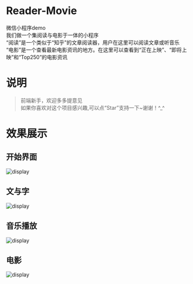# Reader-Movie
微信小程序demo<br>
我们做一个集阅读与电影于一体的小程序<br>
“阅读”是一个类似于“知乎”的文章阅读器，用户在这里可以阅读文章或听音乐<br>
“电影”是一个查看最新电影资讯的地方。在这里可以查看到“正在上映”、“即将上映”和“Top250”的电影资讯<br>

# 说明

> 前端新手，欢迎多多提意见<br>
> 如果你喜欢对这个项目感兴趣,可以点“Star”支持一下~谢谢！^_^<br>

# 效果展示
## 开始界面

![display](https://github.com/baihuirong/Reader-Movie/blob/master/pictures/demo1.PNG)

## 文与字

![display](https://github.com/baihuirong/Reader-Movie/blob/master/pictures/reading.gif)

## 音乐播放

![display](https://github.com/baihuirong/Reader-Movie/blob/master/pictures/music.gif)

## 电影

![display](https://github.com/baihuirong/Reader-Movie/blob/master/pictures/movie.gif)

